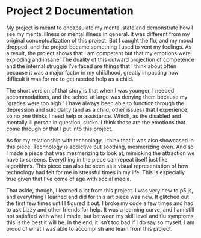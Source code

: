 # Project 2 Documentation
My project is meant to encapsulate my mental state and demonstrate how I see my mental illness or mental illness in general. It was different from my original conceptualization of this project. But I caught the flu, and my mood dropped, and the project became something I used to vent my feelings. As a result, the project shows that I am competent but that my emotions were exploding and insane. The duality of this outward projection of competence and the internal struggle I’ve faced are things that I think about often because it was a major factor in my childhood, greatly impacting how difficult it was for me to get needed help as a child.

The short version of that story is that when I was younger, I needed accommodations, and the school at large was denying them because my “grades were too high.” I have always been able to function through the depression and suicidality (and as a child, other issues) that I experience, so no one thinks I need help or assistance. Which, as the disabled and mentally ill person in question, sucks. I think those are the emotions that come through or that I put into this project.

As for my relationship with technology, I think that it was also showcased in this piece. Technology is addictive but soothing, mesmerizing even. And so I made a piece that was mesmerizing to look at, mimicking the attraction we have to screens. Everything in the piece can repeat itself just like algorithms. This piece can also be seen as a visual representation of how technology had felt for me in stressful times in my life. This is especially true given that I’ve come of age with social media.

That aside, though, I learned a lot from this project. I was very new to p5.js, and everything I learned and did for this art piece was new. It glitched out the first few times until I figured it out. I broke my code a few times and had to ask Lizzy and other friends for help. It was a learning curve, and I am still not satisfied with what I made, but between my skill level and flu symptoms, this is the best it will be. In the end, it isn’t too bad if I do say so myself. I am proud of what I was able to accomplish and learn from this project.



